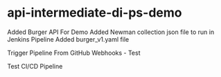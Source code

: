 # api-intermediate-di-ps-demo
Added Burger API For Demo
Added Newman collection json file to run in Jenkins Pipeline
Added burger_v1.yaml file

Trigger Pipeline From GitHub Webhooks - Test

Test CI/CD Pipeline

